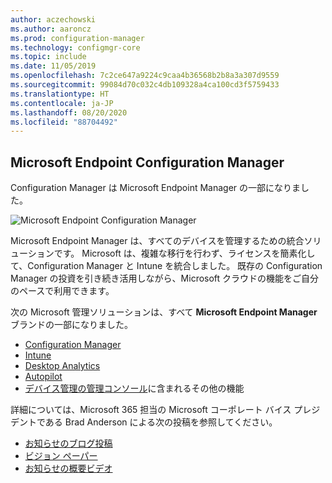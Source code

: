 ```yaml
---
author: aczechowski
ms.author: aaroncz
ms.prod: configuration-manager
ms.technology: configmgr-core
ms.topic: include
ms.date: 11/05/2019
ms.openlocfilehash: 7c2ce647a9224c9caa4b36568b2b8a3a307d9559
ms.sourcegitcommit: 99084d70c032c4db109328a4ca100cd3f5759433
ms.translationtype: HT
ms.contentlocale: ja-JP
ms.lasthandoff: 08/20/2020
ms.locfileid: "88704492"
---
```

## <a name="microsoft-endpoint-configuration-manager"></a><a name="bkmk_mem"></a> Microsoft Endpoint Configuration Manager

<!--4960084-->

Configuration Manager は Microsoft Endpoint Manager の一部になりました。

![Microsoft Endpoint Configuration Manager](../../media/4960084-endpoint-manager-logo.png)

Microsoft Endpoint Manager は、すべてのデバイスを管理するための統合ソリューションです。 Microsoft は、複雑な移行を行わず、ライセンスを簡素化して、Configuration Manager と Intune を統合しました。 既存の Configuration Manager の投資を引き続き活用しながら、Microsoft クラウドの機能をご自分のペースで利用できます。

次の Microsoft 管理ソリューションは、すべて **Microsoft Endpoint Manager** ブランドの一部になりました。

- [Configuration Manager](/configmgr)
- [Intune](/intune)
- [Desktop Analytics](../../../../../desktop-analytics/overview.md)
- [Autopilot](/intune/enrollment/enrollment-autopilot)
- [デバイス管理の管理コンソール](https://techcommunity.microsoft.com/t5/enterprise-mobility-security/microsoft-intune-rolls-out-an-improved-streamlined-endpoint/ba-p/937760)に含まれるその他の機能

詳細については、Microsoft 365 担当の Microsoft コーポレート バイス プレジデントである Brad Anderson による次の投稿を参照してください。

- [お知らせのブログ投稿](https://aka.ms/cmannounce)
- [ビジョン ペーパー](https://aka.ms/MEMVisionPaper)
- [お知らせの概要ビデオ](https://youtu.be/GS7oNPInFuw)